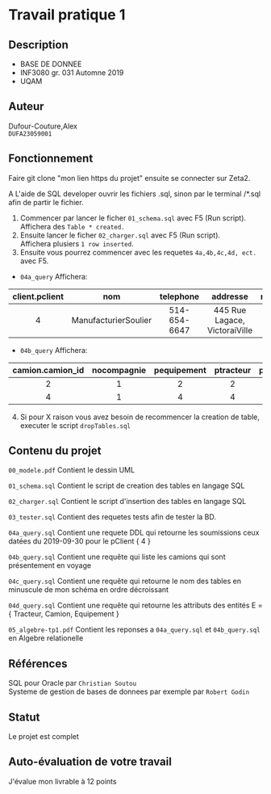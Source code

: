 # Travail pratique 1

   ## Description

   <description du projet en quelques phrases>
   
   * BASE DE DONNEE
   * INF3080 gr. 031 Automne 2019
   * UQAM

## Auteur

   Dufour-Couture,Alex <br>
   `DUFA23059001`

## Fonctionnement

   Faire git clone "mon lien https du projet"
   ensuite se connecter sur Zeta2.


   A L'aide de SQL developer ouvrir les fichiers .sql,
   sinon par le terminal /\*.sql afin de partir le fichier.

   1. Commencer par lancer le ficher `01_schema.sql` avec F5 (Run script).  
   Affichera des `Table * created.` <br>
   2. Ensuite lancer le ficher `02_charger.sql` avec F5 (Run script).  
   Affichera plusiers `1 row inserted`.<br>
   3. Ensuite vous pourrez commencer avec les requetes `4a,4b,4c,4d, ect.` avec F5.

* `04a_query` Affichera:

| client.pclient|nom|telephone|addresse|nosoumission|pchargement|datesoumission|prixroute|prixcarbu|camion_id|
|:----:|:----:|:----:|:----:|:----:|:----:|:----:|:----:|:----:|:----:|
|4	|ManufacturierSoulier|	514-654-6647	|445 Rue Lagace, VictoraiVille	|7	|1	|19-09-30	|5600.5|	1.91|	1|


* `04b_query` Affichera: 


|camion.camion_id|nocompagnie|pequipement|ptracteur|pposition|cposition|nlat|nlong|bdisponible|
|:----:|:----:|:----:|:----:|:----:|:----:|:----:|:----:|:----:|
|2	|1	|2	|2	|2	|Voyage	|65.3666|-82.44455|	0|
|4	|1	|4	|4	|4	|Voyage2|55.3666|-72.44455|	0|


   4. Si pour X raison vous avez besoin de recommencer la creation de table, executer le script `dropTables.sql`


## Contenu du projet

 
`00_modele.pdf` Contient le dessin UML 

`01_schema.sql` Contient le script de creation des tables en langage SQL 

`02_charger.sql` Contient le script d'insertion des tables en langage SQL 

`03_tester.sql` Contient des requetes tests afin de tester la BD.

`04a_query.sql` Contient une requete DDL qui retourne les soumissions ceux datées du 2019-09-30 pour le pClient { 4 } 

`04b_query.sql` Contient une requête qui liste les camions qui sont présentement en voyage 

`04c_query.sql` Contient une requête qui retourne le nom des tables en minuscule de mon schéma en ordre décroissant 

`04d_query.sql` Contient une requête qui retourne les attributs des entités E = { Tracteur, Camion, Equipement }

`05_algebre-tp1.pdf` Contient les reponses a `04a_query.sql` et `04b_query.sql` en Algebre relationelle 


## Références

   SQL pour Oracle par `Christian Soutou`<br>
   Systeme de gestion de bases de donnees par exemple par `Robert Godin`


## Statut

  Le projet est complet
   
## Auto-évaluation de votre travail
   
   J'évalue mon livrable à 12 points

